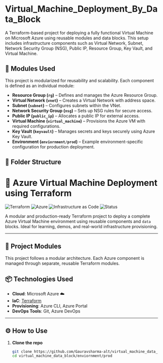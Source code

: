 # Virtual_Machine_Deployment_By_Data_Block

A Terraform-based project for deploying a fully functional Virtual Machine on Microsoft Azure using reusable modules and data blocks. This setup includes infrastructure components such as Virtual Network, Subnet, Network Security Group (NSG), Public IP, Resource Group, Key Vault, and Virtual Machine.

## 🔧 Modules Used

This project is modularized for reusability and scalability. Each component is defined as an individual module:

- **Resource Group (`rg`)** – Defines and manages the Azure Resource Group.
- **Virtual Network (`vnet`)** – Creates a Virtual Network with address space.
- **Subnet (`subnet`)** – Configures subnets within the VNet.
- **Network Security Group (`nsg`)** – Sets up NSG rules for secure access.
- **Public IP (`public_ip`)** – Allocates a public IP for external access.
- **Virtual Machine (`virtual_machine`)** – Provisions the Azure VM with required configurations.
- **Key Vault (`keyvault`)** – Manages secrets and keys securely using Azure Key Vault.
- **Environment (`enviornment/prod`)** – Example environment-specific configuration for production deployment.

## 📁 Folder Structure

# 🚀 Azure Virtual Machine Deployment using Terraform

![Terraform](https://img.shields.io/badge/Terraform-v1.3%2B-blue?logo=terraform)
![Azure](https://img.shields.io/badge/Microsoft%20Azure-Cloud-blue?logo=microsoftazure)
![Infrastructure as Code](https://img.shields.io/badge/IaC-Terraform-brightgreen)
![Status](https://img.shields.io/badge/Status-Active-success)

A modular and production-ready Terraform project to deploy a complete Azure Virtual Machine environment using reusable components and `data` blocks. Ideal for learning, demos, and real-world infrastructure provisioning.

---

## 🧱 Project Modules

This project follows a modular architecture. Each Azure component is managed through separate, reusable Terraform modules.


## 📦 Technologies Used

- **Cloud**: Microsoft Azure ☁️  
- **IaC**: [Terraform](https://www.terraform.io/)  
- **Provisioning**: Azure CLI, Azure Portal  
- **DevOps Tools**: Git, Azure DevOps  

---

## ⚙️ How to Use

1. **Clone the repo**  
   ```bash
   git clone https://github.com/Gauravsharma-alt/virtual_machine_data_block.git
   cd virtual_machine_data_block/enviornment/prod
